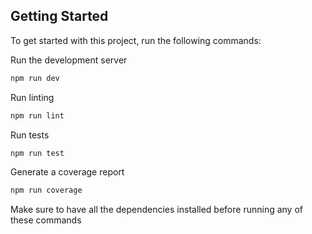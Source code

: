 ## Getting Started

To get started with this project, run the following commands:

Run the development server

```bash
npm run dev
```

Run linting

```bash
npm run lint
```

Run tests

```bash
npm run test
```

Generate a coverage report

```bash
npm run coverage
```

Make sure to have all the dependencies installed before running any of these commands
